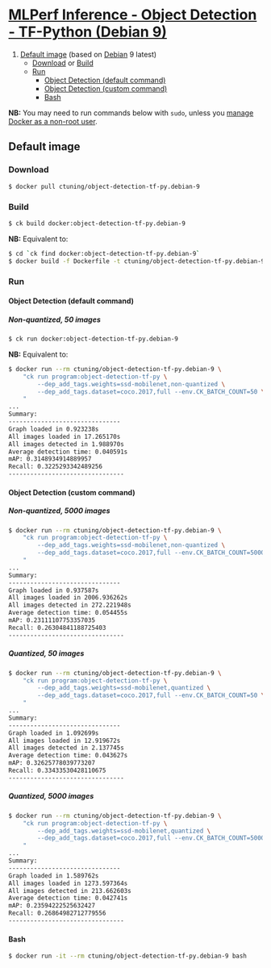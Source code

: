 # [MLPerf Inference - Object Detection - TF-Python (Debian 9)](https://hub.docker.com/r/ctuning/object-detection-tf-py.debian-9)

1. [Default image](#image_default) (based on [Debian](https://hub.docker.com/_/debian/) 9 latest)
    - [Download](#image_default_download) or [Build](#image_default_build)
    - [Run](#image_default_run)
        - [Object Detection (default command)](#image_default_run_default)
        - [Object Detection (custom command)](#image_default_run_custom)
        - [Bash](#image_default_run_bash)

**NB:** You may need to run commands below with `sudo`, unless you
[manage Docker as a non-root user](https://docs.docker.com/install/linux/linux-postinstall/#manage-docker-as-a-non-root-user).

<a name="image_default"></a>
## Default image

<a name="image_default_download"></a>
### Download
```
$ docker pull ctuning/object-detection-tf-py.debian-9
```

<a name="image_default_build"></a>
### Build
```bash
$ ck build docker:object-detection-tf-py.debian-9
```
**NB:** Equivalent to:
```bash
$ cd `ck find docker:object-detection-tf-py.debian-9`
$ docker build -f Dockerfile -t ctuning/object-detection-tf-py.debian-9 .
```

<a name="image_default_run"></a>
### Run

<a name="image_default_run_default"></a>
#### Object Detection (default command)

##### Non-quantized, 50 images
```bash
$ ck run docker:object-detection-tf-py.debian-9
```
**NB:** Equivalent to:
```bash
$ docker run --rm ctuning/object-detection-tf-py.debian-9 \
    "ck run program:object-detection-tf-py \
        --dep_add_tags.weights=ssd-mobilenet,non-quantized \
        --dep_add_tags.dataset=coco.2017,full --env.CK_BATCH_COUNT=50 \
    "
...
Summary:
-------------------------------
Graph loaded in 0.923238s
All images loaded in 17.265170s
All images detected in 1.988970s
Average detection time: 0.040591s
mAP: 0.3148934914889957
Recall: 0.3225293342489256
--------------------------------
```

<a name="image_default_run_custom"></a>
#### Object Detection (custom command)

##### Non-quantized, 5000 images
```bash
$ docker run --rm ctuning/object-detection-tf-py.debian-9 \
    "ck run program:object-detection-tf-py \
        --dep_add_tags.weights=ssd-mobilenet,non-quantized \
        --dep_add_tags.dataset=coco.2017,full --env.CK_BATCH_COUNT=5000 \
    "
...
Summary:
-------------------------------
Graph loaded in 0.937587s
All images loaded in 2006.936262s
All images detected in 272.221948s
Average detection time: 0.054455s
mAP: 0.23111107753357035
Recall: 0.26304841188725403
--------------------------------
```

##### Quantized, 50 images
```bash
$ docker run --rm ctuning/object-detection-tf-py.debian-9 \
    "ck run program:object-detection-tf-py \
        --dep_add_tags.weights=ssd-mobilenet,quantized \
        --dep_add_tags.dataset=coco.2017,full --env.CK_BATCH_COUNT=50 \
    "
...
Summary:
-------------------------------
Graph loaded in 1.092699s
All images loaded in 12.919672s
All images detected in 2.137745s
Average detection time: 0.043627s
mAP: 0.32625778039773207
Recall: 0.33433530428110675
--------------------------------
```

##### Quantized, 5000 images
```bash
$ docker run --rm ctuning/object-detection-tf-py.debian-9 \
    "ck run program:object-detection-tf-py \
        --dep_add_tags.weights=ssd-mobilenet,quantized \
        --dep_add_tags.dataset=coco.2017,full --env.CK_BATCH_COUNT=5000 \
    "
...
Summary:
-------------------------------
Graph loaded in 1.589762s
All images loaded in 1273.597364s
All images detected in 213.662603s
Average detection time: 0.042741s
mAP: 0.23594222525632427
Recall: 0.26864982712779556
--------------------------------
```

<a name="image_default_run_bash"></a>
#### Bash
```bash
$ docker run -it --rm ctuning/object-detection-tf-py.debian-9 bash
```
